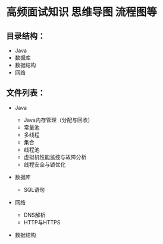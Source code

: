 # 高频面试知识 思维导图 流程图等
## 目录结构：
- Java
- 数据库
- 数据结构
- 网络
## 文件列表：

- Java
  - Java内存管理（分配与回收）
  - 常量池
  - 多线程
  - 集合
  - 线程池
  - 虚拟机性能监控与故障分析
  - 线程安全与锁优化

- 数据库
  - SQL语句

- 网络
  - DNS解析
  - HTTP与HTTPS
- 数据结构

